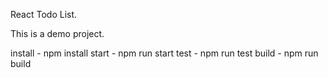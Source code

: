 
React Todo List.

This is a demo project.

install - npm install
start -  npm run start
test - npm run test
build - npm run build